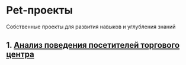 # Pet-проекты

Собственные проекты для развития навыков и углубления знаний

## 1. [Анализ поведения посетителей торгового центра](https://github.com/serkosil/pet_projects/tree/e030c686670223a240d7794c3e1132da697e4a43/Analysis%20shopping%20mall%20visitors)
